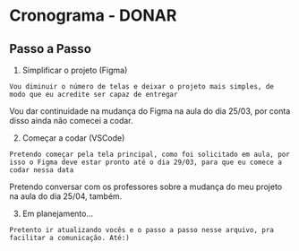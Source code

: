 # Cronograma - DONAR

## Passo a Passo

1. Simplificar o projeto (Figma)

```
Vou diminuir o número de telas e deixar o projeto mais simples, de modo que eu acredite ser capaz de entregar
```
Vou dar continuidade na mudança do Figma na aula do dia 25/03, por conta disso ainda não comecei a codar.

2. Começar a codar (VSCode)

```
Pretendo começar pela tela principal, como foi solicitado em aula, por isso o Figma deve estar pronto até o dia 29/03, para que eu comece a codar nessa data
```

Pretendo conversar com os professores sobre a mudança do meu projeto na aula do dia 25/04, também.

3. Em planejamento...

```
Pretento ir atualizando vocês e o passo a passo nesse arquivo, pra facilitar a comunicação. Até:)
````
